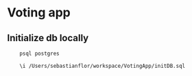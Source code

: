 # Voting app

## Initialize db locally

```bash
    psql postgres
```

```bash
    \i /Users/sebastianflor/workspace/VotingApp/initDB.sql
```

